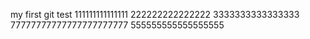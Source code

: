 my first git test
111111111111111
222222222222222
3333333333333333
77777777777777777777777
555555555555555555
